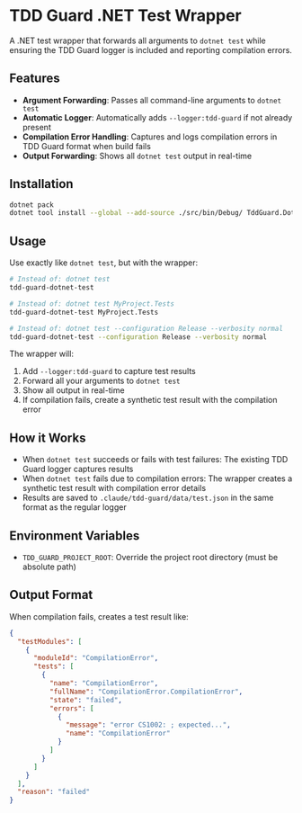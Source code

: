 # TDD Guard .NET Test Wrapper

A .NET test wrapper that forwards all arguments to `dotnet test` while ensuring the TDD Guard logger is included and reporting compilation errors.

## Features

- **Argument Forwarding**: Passes all command-line arguments to `dotnet test`
- **Automatic Logger**: Automatically adds `--logger:tdd-guard` if not already present
- **Compilation Error Handling**: Captures and logs compilation errors in TDD Guard format when build fails
- **Output Forwarding**: Shows all `dotnet test` output in real-time

## Installation

```bash
dotnet pack
dotnet tool install --global --add-source ./src/bin/Debug/ TddGuard.Dotnet.TestWrapper
```

## Usage

Use exactly like `dotnet test`, but with the wrapper:

```bash
# Instead of: dotnet test
tdd-guard-dotnet-test

# Instead of: dotnet test MyProject.Tests
tdd-guard-dotnet-test MyProject.Tests

# Instead of: dotnet test --configuration Release --verbosity normal
tdd-guard-dotnet-test --configuration Release --verbosity normal
```

The wrapper will:
1. Add `--logger:tdd-guard` to capture test results
2. Forward all your arguments to `dotnet test`  
3. Show all output in real-time
4. If compilation fails, create a synthetic test result with the compilation error

## How it Works

- When `dotnet test` succeeds or fails with test failures: The existing TDD Guard logger captures results
- When `dotnet test` fails due to compilation errors: The wrapper creates a synthetic test result with compilation error details
- Results are saved to `.claude/tdd-guard/data/test.json` in the same format as the regular logger

## Environment Variables

- `TDD_GUARD_PROJECT_ROOT`: Override the project root directory (must be absolute path)

## Output Format

When compilation fails, creates a test result like:

```json
{
  "testModules": [
    {
      "moduleId": "CompilationError", 
      "tests": [
        {
          "name": "CompilationError",
          "fullName": "CompilationError.CompilationError",
          "state": "failed",
          "errors": [
            {
              "message": "error CS1002: ; expected...",
              "name": "CompilationError"
            }
          ]
        }
      ]
    }
  ],
  "reason": "failed"
}
```
